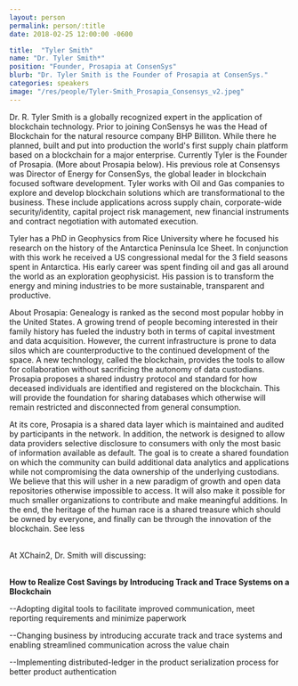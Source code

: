 ```yaml
---
layout: person
permalink: person/:title
date: 2018-02-25 12:00:00 -0600

title:  "Tyler Smith"
name: "Dr. Tyler Smith*"
position: "Founder, Prosapia at ConsenSys"
blurb: "Dr. Tyler Smith is the Founder of Prosapia at ConsenSys."
categories: speakers
image: "/res/people/Tyler-Smith_Prosapia_Consensys_v2.jpeg"
---
```

Dr. R. Tyler Smith is a globally recognized expert in the application of blockchain technology. Prior to joining ConSensys he was the Head of Blockchain for the natural resource company BHP Billiton. While there he planned, built and put into production the world's first supply chain platform based on a blockchain for a major enterprise. Currently Tyler is the Founder of Prosapia. (More about Prosapia below). His previous role at Consensys was Director of Energy for ConsenSys, the global leader in blockchain focused software development. Tyler works with Oil and Gas companies to explore and develop blockchain solutions which are transformational to the business. These include applications across supply chain, corporate-wide security/identity, capital project risk management, new financial instruments and contract negotiation with automated execution.

Tyler has a PhD in Geophysics from Rice University where he focused his research on the history of the Antarctica Peninsula Ice Sheet. In conjunction with this work he received a US congressional medal for the 3 field seasons spent in Antarctica. His early career was spent finding oil and gas all around the world as an exploration geophysicist. His passion is to transform the energy and mining industries to be more sustainable, transparent and productive.

About Prosapia:
Genealogy is ranked as the second most popular hobby in the United States. A growing trend of people becoming interested in their family history has fueled the industry both in terms of capital investment and data acquisition. However, the current infrastructure is prone to data silos which are counterproductive to the continued development of the space. A new technology, called the blockchain, provides the tools to allow for collaboration without sacrificing the autonomy of data custodians. Prosapia proposes a shared industry protocol and standard for how deceased individuals are identified and registered on the blockchain. This will provide the foundation for sharing databases which otherwise will remain restricted and disconnected from general consumption.

At its core, Prosapia is a shared data layer which is maintained and audited by participants in the network. In addition, the network is designed to allow data providers selective disclosure to consumers with only the most basic of information available as default. The goal is to create a shared foundation on which the community can build additional data analytics and applications while not compromising the data ownership of the underlying custodians. We believe that this will usher in a new paradigm of growth and open data repositories otherwise impossible to access. It will also make it possible for much smaller organizations to contribute and make meaningful additions. In the end, the heritage of the human race is a shared treasure which should be owned by everyone, and finally can be through the innovation of the blockchain. See less

<br>
At XChain2, Dr. Smith will discussing:
<br>
<br>
<p><b>How to Realize Cost Savings by Introducing Track and Trace Systems on a Blockchain</b></p>

<p>--Adopting digital tools to facilitate improved communication, meet reporting requirements and minimize paperwork</p>
<p>--Changing business by introducing accurate track and trace systems and enabling streamlined communication across the value chain</p>
<p>--Implementing distributed-ledger in the product serialization process for better product authentication</p> 


